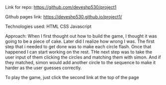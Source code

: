 Link for repo: https://github.com/deveshp530/project1

Github pages link: https://deveshp530.github.io/project1/

Technologies used:
    HTML
    CSS
    Javascript

Approach:
When I first thought out how to build the game, I thought it was going to be a piece of cake. Later did I realize how wrong I was. The first step that i needed to get done was to make each circle flash. Once that happened I can start working on the rest. THe next step was to take the user input of them clicking the circles and matching them with simon. And if they matched, simon would add another circle to the sequence to make it harder as the user guesses correctly. 

To play the game, just click the second link at the top of the page